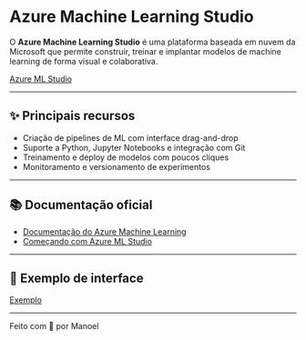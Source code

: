 # Azure Machine Learning Studio

O **Azure Machine Learning Studio** é uma plataforma baseada em nuvem da Microsoft que permite construir, treinar e implantar modelos de machine learning de forma visual e colaborativa.

[Azure ML Studio](https://learn.microsoft.com/en-us/azure/machine-learning/media/overview/azure-ml-studio.png)

---

## ✨ Principais recursos

- Criação de pipelines de ML com interface drag-and-drop
- Suporte a Python, Jupyter Notebooks e integração com Git
- Treinamento e deploy de modelos com poucos cliques
- Monitoramento e versionamento de experimentos

---

## 📚 Documentação oficial

- [Documentação do Azure Machine Learning](https://learn.microsoft.com/pt-br/azure/machine-learning/)
- [Começando com Azure ML Studio](https://learn.microsoft.com/pt-br/azure/machine-learning/overview-what-is-azure-machine-learning)

---

## 🧠 Exemplo de interface

[Exemplo](https://learn.microsoft.com/en-us/azure/machine-learning/media/overview/azure-machine-learning-ui.png)

---

Feito com 💙 por Manoel
